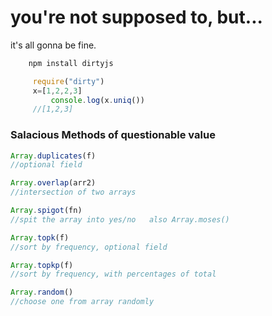you're not supposed to, but...
==========================

it's all gonna be fine.

```javascript
    npm install dirtyjs
```

```javascript
     require("dirty")
     x=[1,2,2,3]
		 console.log(x.uniq())
     //[1,2,3]
```

### Salacious Methods of questionable value
```javascript
Array.duplicates(f)
//optional field

Array.overlap(arr2)
//intersection of two arrays

Array.spigot(fn)
//spit the array into yes/no   also Array.moses()

Array.topk(f)
//sort by frequency, optional field

Array.topkp(f)
//sort by frequency, with percentages of total

Array.random()
//choose one from array randomly

```